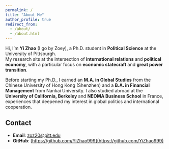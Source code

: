 ```yaml
---
permalink: /
title: "About Me"
author_profile: true
redirect_from: 
  - /about/
  - /about.html
---
```


Hi, I’m **Yi Zhao** (I go by Zoey), a Ph.D. student in **Political Science** at the University of Pittsburgh.  
My research sits at the intersection of **international relations** and **political economy**, with a particular focus on **economic statecraft** and **great power transition**. 

Before starting my Ph.D., I earned an **M.A. in Global Studies** from the Chinese University of Hong Kong (Shenzhen) and a **B.A. in Financial Management** from Nankai University. I also studied abroad at the **University of California, Berkeley** and **NEOMA Business School** in France, experiences that deepened my interest in global politics and international cooperation.  
 
## Contact

- **Email**: [zoz20@pitt.edu](mailto:zoz20@pitt.edu)  
- **GitHub**: [https://github.com/YiZhao999](https://github.com/YiZhao999)  
